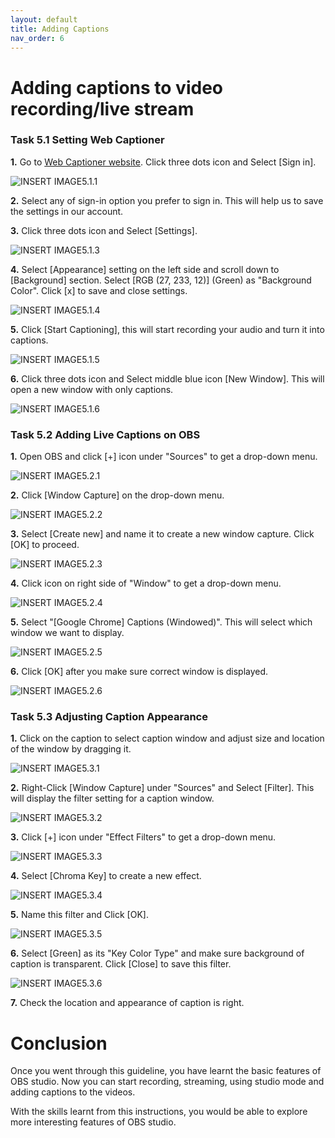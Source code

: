 ```yaml
---
layout: default
title: Adding Captions 
nav_order: 6
---
```


# Adding captions to video recording/live stream

### Task 5.1 Setting Web Captioner

**1.** Go to [Web Captioner website](https://webcaptioner.com/captioner). Click three dots icon and Select [Sign in]. 

![_INSERT IMAGE5.1.1_](https://github.com/kailinwei/using-OBS/blob/gh-pages/assets/images/task5.1.1.png?raw=true "OBS Studio Website") 

**2.** Select any of sign-in option you prefer to sign in. This will help us to save the settings in our account. 

**3.** Click three dots icon and Select [Settings]. 

![_INSERT IMAGE5.1.3_](https://github.com/kailinwei/using-OBS/blob/gh-pages/assets/images/task5.1.3.png?raw=true "OBS Studio Website") 

**4.** Select [Appearance] setting on the left side and scroll down to [Background] section. Select [RGB (27, 233, 12)] (Green) as "Background Color". Click [x] to save and close settings.

![_INSERT IMAGE5.1.4_](https://github.com/kailinwei/using-OBS/blob/gh-pages/assets/images/task5.1.4.png?raw=true "OBS Studio Website") 

**5.** Click [Start Captioning], this will start recording your audio and turn it into captions. 

![_INSERT IMAGE5.1.5_](https://github.com/kailinwei/using-OBS/blob/gh-pages/assets/images/task5.1.5.png?raw=true "OBS Studio Website") 

**6.** Click three dots icon and Select middle blue icon [New Window]. This will open a new window with only captions. 

![_INSERT IMAGE5.1.6_](https://github.com/kailinwei/using-OBS/blob/gh-pages/assets/images/task5.1.6.png?raw=true "OBS Studio Website") 

### Task 5.2 Adding Live Captions on OBS

**1.** Open OBS and click [+] icon under "Sources" to get a drop-down menu. 

![_INSERT IMAGE5.2.1_](https://github.com/kailinwei/using-OBS/blob/gh-pages/assets/images/task5.2.1.png?raw=true "OBS Studio Website") 

**2.** Click [Window Capture] on the drop-down menu. 

![_INSERT IMAGE5.2.2_](https://github.com/kailinwei/using-OBS/blob/gh-pages/assets/images/task5.2.2.png?raw=true "OBS Studio Website")

**3.** Select [Create new] and name it to create a new window capture. Click [OK] to proceed. 

![_INSERT IMAGE5.2.3_](https://github.com/kailinwei/using-OBS/blob/gh-pages/assets/images/task5.2.3.png?raw=true "OBS Studio Website")

**4.** Click icon on right side of "Window" to get a drop-down menu.

![_INSERT IMAGE5.2.4_](https://github.com/kailinwei/using-OBS/blob/gh-pages/assets/images/task5.2.4.png?raw=true "OBS Studio Website")

**5.** Select "[Google Chrome] Captions (Windowed)". This will select which window we want to display. 

![_INSERT IMAGE5.2.5_](https://github.com/kailinwei/using-OBS/blob/gh-pages/assets/images/task5.2.5.png?raw=true "OBS Studio Website")

**6.** Click [OK] after you make sure correct window is displayed. 

![_INSERT IMAGE5.2.6_](https://github.com/kailinwei/using-OBS/blob/gh-pages/assets/images/task5.2.6.png?raw=true "OBS Studio Website")

### Task 5.3 Adjusting Caption Appearance 

**1.** Click on the caption to select caption window and adjust size and location of the window by dragging it. 

![_INSERT IMAGE5.3.1_](https://github.com/kailinwei/using-OBS/blob/gh-pages/assets/images/task5.3.1.png?raw=true "OBS Studio Website")

**2.** Right-Click [Window Capture] under "Sources" and Select [Filter]. This will display the filter setting for a caption window. 

![_INSERT IMAGE5.3.2_](https://github.com/kailinwei/using-OBS/blob/gh-pages/assets/images/task5.3.2.png?raw=true "OBS Studio Website")

**3.** Click [+] icon under "Effect Filters" to get a drop-down menu. 

![_INSERT IMAGE5.3.3_](https://github.com/kailinwei/using-OBS/blob/gh-pages/assets/images/task5.3.3.png?raw=true "OBS Studio Website")

**4.** Select [Chroma Key] to create a new effect. 

![_INSERT IMAGE5.3.4_](https://github.com/kailinwei/using-OBS/blob/gh-pages/assets/images/task5.3.4.png?raw=true "OBS Studio Website")

**5.** Name this filter and Click [OK]. 

![_INSERT IMAGE5.3.5_](https://github.com/kailinwei/using-OBS/blob/gh-pages/assets/images/task5.3.5.png?raw=true "OBS Studio Website")

**6.** Select [Green] as its "Key Color Type" and make sure background of caption is transparent. Click [Close] to save this filter. 

![_INSERT IMAGE5.3.6_](https://github.com/kailinwei/using-OBS/blob/gh-pages/assets/images/task5.3.6.png?raw=true "OBS Studio Website")

**7.** Check the location and appearance of caption is right. 


# Conclusion #

Once you went through this guideline, you have learnt the basic features of OBS studio. Now you can start recording, streaming, using studio mode and adding captions to the videos.

With the skills learnt from this instructions, you would be able to
explore more interesting features of OBS studio.


